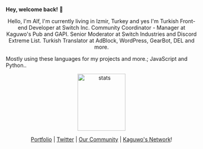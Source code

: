 **Hey, welcome back!** 👋

<p align="center">Hello, I'm Alf, I'm currently living in Izmir, Turkey and yes I'm Turkish Front-end Developer at Switch Inc. Community Coordinator - Manager at Kaguwo's Pub and GAPI. Senior Moderator at Switch Industries and Discord Extreme List. Turkish Translator at AdBlock, WordPress, GearBot, DEL and more.

Mostly using these languages for my projects and more.; JavaScript and Python.</a>.</p>
<p align="center">
  <img src="https://github-readme-stats.vercel.app/api?username=alfredsaveron&count_private=true&show_icons=true&theme=dark&hide_border=true" width="50%" height="150px" alt="stats" />
</p>
<p align="center">
  <a href="https://alfreddo.ga" target="_blank">Portfolio</a>
  |
  <a href="https://twitter.com/alfredsaveron" target="_blank">Twitter</a>
  |
  <a href="https://kaguwo.com/discord" target="_blank">Our Community</a>
  |
  <a href="https://github.com/KaguwoNetwork" target="_blank">Kaguwo's Network</a>!
</p>


